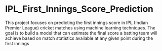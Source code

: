 # IPL_First_Innings_Score_Prediction
This project focuses on predicting the first innings score in IPL (Indian Premier League) cricket matches using machine learning techniques. The goal is to build a model that can estimate the final score a batting team will achieve based on match statistics available at any given point during the first innings
